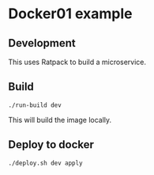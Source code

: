 # Docker01 example

## Development

This uses Ratpack to build a microservice.

## Build

`./run-build dev`

This will build the image locally.

## Deploy to docker

`./deploy.sh dev apply`
